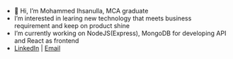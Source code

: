 - 👋 Hi, I’m Mohammed Ihsanulla, MCA graduate
- I’m interested in learing new technology that meets business requirement and keep on product shine
- I’m currently working on NodeJS(Express), MongoDB for developing API and React as frontend
- [LinkedIn](https://www.linkedin.com/in/mohammedihsanulla) | [Email](mailto:mohammed.ihsanulla@yahii.in)

